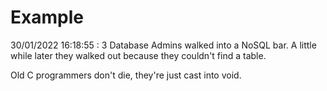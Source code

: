 # Example

<!-- replace-with-date starts -->
30/01/2022 16:18:55 : 3 Database Admins walked into a NoSQL bar. A little while later they walked out because they couldn't find a table.
<!-- replace-with-date ends -->

<!-- replace-with-joke starts -->
Old C programmers don't die, they're just cast into void.
<!-- replace-with-joke ends -->